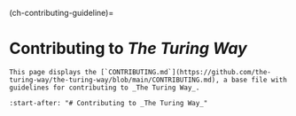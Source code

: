 (ch-contributing-guideline)=
# Contributing to _The Turing Way_

```{note}
This page displays the [`CONTRIBUTING.md`](https://github.com/the-turing-way/the-turing-way/blob/main/CONTRIBUTING.md), a base file with guidelines for contributing to _The Turing Way_.
```

```{include} ../../../CONTRIBUTING.md
:start-after: "# Contributing to _The Turing Way_"
```
